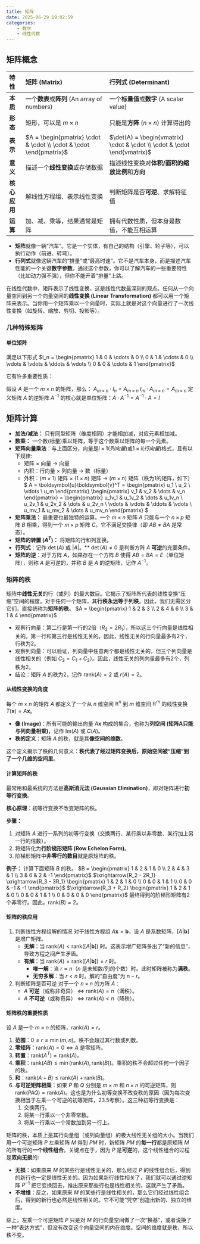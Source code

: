 ```yaml
---
title: 矩阵
date: 2025-06-29 19:02:59
categories:
    - 数学
    - 线性代数
---
```

## 矩阵概念
| 特性 | **矩阵 (Matrix)** | **行列式 (Determinant)** |
| :--- | :--- | :--- |
| **本质** | 一个**数表**或**阵列** (An array of numbers) | 一个**标量值**或**数字** (A scalar value) |
| **形态** | 矩形，可以是 $m \times n$ | 只能是**方阵** ($n \times n$) 计算得出的 |
| **表示** | $A = \begin{pmatrix} \cdot & \cdot \\ \cdot & \cdot \end{pmatrix}$ | $\det(A) = \begin{vmatrix} \cdot & \cdot \\ \cdot & \cdot \end{vmatrix}$ |
| **意义** | 描述一个**线性变换**或存储数据 | 描述线性变换对**体积/面积的缩放比例**和**方向** |
| **核心应用** | 解线性方程组、表示线性变换 | 判断矩阵是否**可逆**、求解特征值 |
| **运算** | 加、减、乘等，结果通常是矩阵 | 拥有代数性质，但本身是数值，不能互相运算 |
* **矩阵**就像一辆“汽车”。它是一个实体，有自己的结构（引擎、轮子等），可以执行动作（前进、转弯）。
* **行列式**就像这辆汽车的“排量”或“最高时速”。它不是汽车本身，而是描述汽车性能的一个关键**数字参数**。通过这个参数，你可以了解汽车的一些重要特性（比如动力强不强），但你不能开着“排量”上路。

在线性代数中，矩阵表示了线性变换，这是线性代数最深刻的观点。任何从一个向量空间到另一个向量空间的**线性变换 (Linear Transformation)** 都可以用一个矩阵来表示。当你用一个矩阵乘以一个向量时，实际上就是对这个向量进行了一次线性变换（如旋转、缩放、剪切、投影等）。

### 几种特殊矩阵
#### 单位矩阵
满足以下形式
$I_n = \begin{pmatrix}
    1 & 0 & \cdots & 0 \\
    0 & 1 & \cdots & 0 \\
    \vdots & \vdots & \ddots & \vdots \\
    0 & 0 & \cdots & 1
    \end{pmatrix}$

它有许多重要性质：

假设 $A$ 是一个 $m \times n$ 的矩阵，那么：
$A_{m \times n} \cdot I_n = A_{m \times n}$
$I_m \cdot A_{m \times n} = A_{m \times n}$
定义矩阵 $A$ 的逆矩阵 $A^{-1}$ 的核心就是单位矩阵：$A \cdot A^{-1} = A^{-1} \cdot A = I$

## 矩阵计算
* **加法/减法：** 只有同型矩阵（维度相同）才能相加减，对应元素相加减。
* **数乘：** 一个数(标量)乘以矩阵，等于这个数乘以矩阵的每一个元素。
* **矩阵向量乘法**：与上面区分，向量是$i \times 1(列向量)$或$1 \times i(行向量)$格式，且有以下规律:
    * 矩阵 $\times$ 向量 $\rightarrow$ 向量
    * 内积：行向量 $\times$ 列向量 $\rightarrow$ 数（标量）
    * 外积：$(m \times 1)$ 矩阵 $\times$ $(1 \times n)$ 矩阵 $\rightarrow$ $(m \times n)$ 矩阵（秩为1的矩阵，如下）
    $
    A = \boldsymbol{u}\boldsymbol{v}^T = \begin{pmatrix} u_1 \\ u_2 \\ \vdots \\ u_m \end{pmatrix} \begin{pmatrix} v_1 & v_2 & \dots & v_n \end{pmatrix} = \begin{pmatrix}
    u_1v_1 & u_1v_2 & \dots & u_1v_n \\
    u_2v_1 & u_2v_2 & \dots & u_2v_n \\
    \vdots & \vdots & \ddots & \vdots \\
    u_mv_1 & u_mv_2 & \dots & u_mv_n
    \end{pmatrix}
    $
* **矩阵乘法：** 最重要也最独特的运算。一个 $m \times n$ 矩阵 $A$ 只能与一个 $n \times p$ 矩阵 $B$ 相乘，得到一个 $m \times p$ 矩阵 $C$。它不满足交换律（即 $AB \neq BA$ 是常态）。
* **矩阵的转置 ($A^T$)：** 将矩阵的行和列互换。
* **行列式**：记作 $\det(A)$ 或 $|A|$。** $\det(A) \neq 0$ 是判断方阵 $A$ **可逆**的充要条件。
* **矩阵的逆**：对于方阵 $A$，如果存在一个方阵 $B$ 使得 $AB = BA = E$（单位矩阵），则称 $A$ 是可逆的，并称 $B$ 是 $A$ 的逆矩阵，记作 $A^{-1}$。

### 矩阵的秩
矩阵中**线性无关**的行（或列）的最大数目。它揭示了矩阵所代表的线性变换“压缩”空间的程度。对于任何一个矩阵，其**行秩永远等于列秩**。因此，我们无需区分它们，直接统称为**矩阵的秩**。
$A = \begin{pmatrix} 1 & 2 & 3 \\ 2 & 4 & 6 \\ 3 & 1 & 4 \end{pmatrix}$

* 观察行向量：第二行是第一行的2倍（$R_2 = 2R_1$），所以这三个行向量是线性相关的。第一行和第三行是线性无关的。因此，线性无关的行向量最多有2个，行秩为2。
* 观察列向量：可以验证，列向量中任意两个都是线性无关的，但三个列向量是线性相关的（例如 $C_3 = C_1 + C_2$）。因此，线性无关的列向量最多有2个，列秩为2。
* 结论：矩阵 $A$ 的秩为2，记作 $\text{rank}(A) = 2$ 或 $r(A)=2$。

#### 从线性变换的角度
每个 $m \times n$ 的矩阵 $A$ 都定义了一个从 $n$ 维空间 $\mathbb{R}^n$ 到 $m$ 维空间 $\mathbb{R}^m$ 的线性变换 $T(\boldsymbol{x}) = A\boldsymbol{x}$。

* **像 (Image)**：所有可能的输出向量 $A\boldsymbol{x}$ 构成的集合，也称为**列空间 (矩阵A只能与列向量相乘)**，记作 $\text{Im}(A)$ 或 $C(A)$。
* **秩的定义**：矩阵 $A$ 的秩，就是其**像空间的维数**。

这个定义揭示了秩的几何意义：**秩代表了经过矩阵变换后，原始空间被“压缩”到了一个几维的空间里**。

#### 计算矩阵的秩
最常用和最系统的方法是**高斯消元法 (Gaussian Elimination)**，即对矩阵进行**初等行变换**。

**核心原理**：初等行变换不改变矩阵的秩。

**步骤：**

1.  对矩阵 $A$ 进行一系列的初等行变换（交换两行、某行乘以非零数、某行加上另一行的倍数）。
2.  将矩阵化为**行阶梯形矩阵 (Row Echelon Form)**。
3.  阶梯形矩阵中**非零行的数目**就是原矩阵的秩。

**例子：** 计算下面矩阵 $B$ 的秩。
$B = \begin{pmatrix} 1 & 2 & 1 & 0 \\ 2 & 4 & 3 & 1 \\ 3 & 6 & 2 & -1 \end{pmatrix}$
$\xrightarrow{R_2 - 2R_1} \xrightarrow{R_3 - 3R_1} \begin{pmatrix} 1 & 2 & 1 & 0 \\ 0 & 0 & 1 & 1 \\ 0 & 0 & -1 & -1 \end{pmatrix}$
$\xrightarrow{R_3 + R_2} \begin{pmatrix} 1 & 2 & 1 & 0 \\ 0 & 0 & 1 & 1 \\ 0 & 0 & 0 & 0 \end{pmatrix}$
最终得到的阶梯形矩阵有2个非零行。因此，$\text{rank}(B) = 2$。

#### 矩阵的秩应用

1. 判断线性方程组解的情况
对于线性方程组 $A\boldsymbol{x} = \boldsymbol{b}$，设 $A$ 是系数矩阵，$[A|\boldsymbol{b}]$ 是增广矩阵。
    * **无解**：当 $\text{rank}(A) < \text{rank}([A|\boldsymbol{b}])$ 时。这表示增广矩阵多出了“新的信息”，导致方程之间产生矛盾。
    * **有解**：当 $\text{rank}(A) = \text{rank}([A|\boldsymbol{b}]) = r$ 时。
        * **唯一解**：当 $r = n$（$n$ 是未知数/列的个数）时。此时矩阵被称为**满秩**。
        * **无穷多解**：当 $r < n$ 时。解的“自由度”为 $n - r$。
2. 判断矩阵是否可逆
对于一个 $n \times n$ 的方阵 $A$：
    * $A$ **可逆**（或称非奇异） $\iff$ $\text{rank}(A) = n$（满秩）。
    * $A$ **不可逆**（或称奇异） $\iff$ $\text{rank}(A) < n$（降秩）。

#### 矩阵秩的重要性质
设 $A$ 是一个 $m \times n$ 的矩阵，$\text{rank}(A) = r$。

1.  **范围**：$0 \le r \le \min(m, n)$。秩不会超过其行数或列数。
2.  **零矩阵**：$\text{rank}(A) = 0 \iff A$ 是零矩阵。
3.  **转置**：$\text{rank}(A^T) = \text{rank}(A)$。
4.  **乘积**：$\text{rank}(AB) \le \min(\text{rank}(A), \text{rank}(B))$。乘积的秩不会超过任何一个因子的秩。
5.  **和**：$\text{rank}(A+B) \le \text{rank}(A) + \text{rank}(B)$。
6.  **与可逆矩阵相乘**：如果 $P$ 和 $Q$ 分别是 $m \times m$ 和 $n \times n$ 的可逆矩阵，则 $\text{rank}(PAQ) = \text{rank}(A)$。这也是为什么初等变换不改变秩的原因（因为每次变换相当于左乘一个可逆的初等矩阵，23.5考察）。这三种初等行变换是：
    1.  交换两行。
    2.  将某一行乘以一个非零常数。
    3.  将某一行乘以一个常数加到另一行上。

矩阵的秩，本质上是其行向量组（或列向量组）的极大线性无关组的大小。当我们用一个可逆矩阵 $P$ 左乘矩阵 $M$ 得到 $PM$ 时，新矩阵 $PM$ 的**每一行**都是原矩阵 $M$ 的所有行的**一个线性组合**。关键点在于，因为 $P$ 是**可逆**的，这个线性组合的过程是**双向无损**的:

* **无损**：如果原来 $M$ 的某些行是线性无关的，那么经过 $P$ 的线性组合后，得到的新行也一定是线性无关的。因为如果新行线性相关了，我们就可以通过逆矩阵 $P^{-1}$ 把它变换回去，推出原来那些行也是线性相关的，这就产生了矛盾。
* **不增维**：反之，如果原来 $M$ 的某些行是线性相关的，那么它们经过线性组合后，得到的新行也必然是线性相关的。它不可能“凭空”创造出新的、独立的维度。

综上，左乘一个可逆矩阵 $P$ 只是对 $M$ 的行向量空间做了一次“换基”，或者说换了一种“表达方式”，但没有改变这个向量空间的内在维度。空间的维度就是秩，所以秩不变。